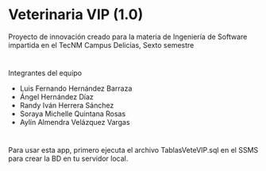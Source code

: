 # Veterinaria VIP (1.0)
Proyecto de innovación creado para la materia de Ingeniería de Software impartida en el TecNM Campus Delicias, Sexto semestre
#
Integrantes del equipo
- Luis Fernando Hernández Barraza
- Ángel Hernández Díaz
- Randy Iván Herrera Sánchez
- Soraya Michelle Quintana Rosas
- Aylín Almendra Velázquez Vargas
  #
Para usar esta app, primero ejecuta el archivo TablasVeteVIP.sql en el SSMS para crear la BD en tu servidor local.
